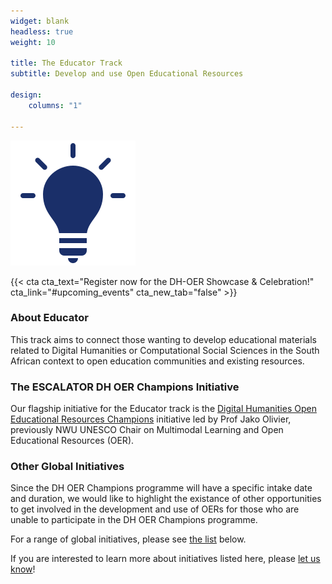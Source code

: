 ```yaml
---
widget: blank
headless: true
weight: 10

title: The Educator Track
subtitle: Develop and use Open Educational Resources

design:
    columns: "1"

---
```


<img src="educate-icon.svg" width="200px">
<br>

{{< cta cta_text="Register now for the DH-OER Showcase & Celebration!" cta_link="#upcoming_events" cta_new_tab="false" >}}


### About Educator

This track aims to connect those wanting to develop educational materials related to Digital Humanities or Computational Social Sciences in the South African context to open education communities and existing resources. 

### The ESCALATOR DH OER Champions Initiative

Our flagship initiative for the Educator track is the [Digital Humanities Open Educational Resources Champions](#dh-oer-champions) initiative led by Prof Jako Olivier, previously NWU UNESCO Chair on Multimodal Learning and Open Educational Resources (OER).


### Other Global Initiatives

Since the DH OER Champions programme will have a specific intake date and duration, we would like to highlight the existance of other opportunities to get involved in the development and use of OERs for those who are unable to participate in the DH OER Champions programme.

For a range of global initiatives, please see [the list](#other-programmes) below.

If you are interested to learn more about initiatives listed here, please <a href="../../contact" target="_blank">let us know</a>!






